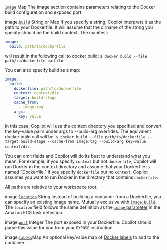 <div class="separator"></div>

<a id="image" href="#image" class="field">`image`</a> <span class="type">Map</span>
The image section contains parameters relating to the Docker build configuration and exposed port.

<span class="parent-field">image.</span><a id="image-build" href="#image-build" class="field">`build`</a> <span class="type">String or Map</span>
If you specify a string, Copilot interprets it as the path to your Dockerfile. It will assume that the dirname of the string you specify should be the build context. The manifest:
```yaml
image:
  build: path/to/dockerfile
```
will result in the following call to docker build: `$ docker build --file path/to/dockerfile path/to`

You can also specify build as a map:
```yaml
image:
  build:
    dockerfile: path/to/dockerfile
    context: context/dir
    target: build-stage
    cache_from:
      - image:tag
    args:
      key: value
```
In this case, Copilot will use the context directory you specified and convert the key-value pairs under args to --build-arg overrides. The equivalent docker build call will be:
`$ docker build --file path/to/dockerfile --target build-stage --cache-from image:tag --build-arg key=value context/dir`.

You can omit fields and Copilot will do its best to understand what you mean. For example, if you specify `context` but not `dockerfile`, Copilot will run Docker in the context directory and assume that your Dockerfile is named "Dockerfile." If you specify `dockerfile` but no `context`, Copilot assumes you want to run Docker in the directory that contains `dockerfile`.

All paths are relative to your workspace root.

<span class="parent-field">image.</span><a id="image-location" href="#image-location" class="field">`location`</a> <span class="type">String</span>
Instead of building a container from a Dockerfile, you can specify an existing image name. Mutually exclusive with [`image.build`](#image-build).
The `location` field follows the same definition as the [`image` parameter](https://docs.aws.amazon.com/AmazonECS/latest/developerguide/task_definition_parameters.html#container_definition_image) in the Amazon ECS task definition.

<span class="parent-field">image.</span><a id="image-port" href="#image-port" class="field">`port`</a> <span class="type">Integer</span>
The port exposed in your Dockerfile. Copilot should parse this value for you from your `EXPOSE` instruction.

<span class="parent-field">image.</span><a id="image-labels" href="#image-labels" class="field">`labels`</a><span class="type">Map</span>
An optional key/value map of [Docker labels](https://docs.docker.com/config/labels-custom-metadata/) to add to the container.
